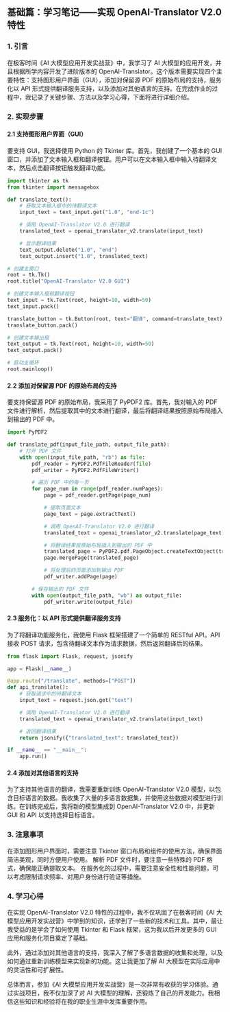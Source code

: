 ## 基础篇：学习笔记——实现 OpenAI-Translator V2.0 特性

### 1. 引言
在极客时间《AI 大模型应用开发实战营》中，我学习了 AI 大模型的应用开发，并且根据所学内容开发了进阶版本的 OpenAI-Translator。这个版本需要实现四个主要特性：支持图形用户界面（GUI），添加对保留源 PDF 的原始布局的支持，服务化以 API 形式提供翻译服务支持，以及添加对其他语言的支持。在完成作业的过程中，我记录了关键步骤、方法以及学习心得，下面将进行详细介绍。

### 2. 实现步骤
#### 2.1 支持图形用户界面（GUI）
要支持 GUI，我选择使用 Python 的 Tkinter 库。首先，我创建了一个基本的 GUI 窗口，并添加了文本输入框和翻译按钮。用户可以在文本输入框中输入待翻译文本，然后点击翻译按钮触发翻译功能。

```python
import tkinter as tk
from tkinter import messagebox

def translate_text():
    # 获取文本输入框中的待翻译文本
    input_text = text_input.get("1.0", "end-1c")

    # 调用 OpenAI-Translator V2.0 进行翻译
    translated_text = openai_translator_v2.translate(input_text)

    # 显示翻译结果
    text_output.delete("1.0", "end")
    text_output.insert("1.0", translated_text)

# 创建主窗口
root = tk.Tk()
root.title("OpenAI-Translator V2.0 GUI")

# 创建文本输入框和翻译按钮
text_input = tk.Text(root, height=10, width=50)
text_input.pack()

translate_button = tk.Button(root, text="翻译", command=translate_text)
translate_button.pack()

# 创建文本输出框
text_output = tk.Text(root, height=10, width=50)
text_output.pack()

# 启动主循环
root.mainloop()

```

#### 2.2 添加对保留源 PDF 的原始布局的支持
要支持保留源 PDF 的原始布局，我采用了 PyPDF2 库。首先，我对输入的 PDF 文件进行解析，然后提取其中的文本进行翻译，最后将翻译结果按照原始布局插入到输出的 PDF 中。

```python
import PyPDF2

def translate_pdf(input_file_path, output_file_path):
    # 打开 PDF 文件
    with open(input_file_path, "rb") as file:
        pdf_reader = PyPDF2.PdfFileReader(file)
        pdf_writer = PyPDF2.PdfFileWriter()

        # 遍历 PDF 中的每一页
        for page_num in range(pdf_reader.numPages):
            page = pdf_reader.getPage(page_num)

            # 提取页面文本
            page_text = page.extractText()

            # 调用 OpenAI-Translator V2.0 进行翻译
            translated_text = openai_translator_v2.translate(page_text)

            # 将翻译结果按原始布局插入到输出的 PDF 中
            translated_page = PyPDF2.pdf.PageObject.createTextObject(translated_text)
            page.mergePage(translated_page)

            # 将处理后的页面添加到输出 PDF
            pdf_writer.addPage(page)

        # 保存输出的 PDF 文件
        with open(output_file_path, "wb") as output_file:
            pdf_writer.write(output_file)

```

#### 2.3 服务化：以 API 形式提供翻译服务支持
为了将翻译功能服务化，我使用 Flask 框架搭建了一个简单的 RESTful API。API 接收 POST 请求，包含待翻译文本作为请求数据，然后返回翻译后的结果。

```python
from flask import Flask, request, jsonify

app = Flask(__name__)

@app.route("/translate", methods=["POST"])
def api_translate():
    # 获取请求中的待翻译文本
    input_text = request.json.get("text")

    # 调用 OpenAI-Translator V2.0 进行翻译
    translated_text = openai_translator_v2.translate(input_text)

    # 返回翻译结果
    return jsonify({"translated_text": translated_text})

if __name__ == "__main__":
    app.run()

```
#### 2.4 添加对其他语言的支持
为了支持其他语言的翻译，我需要重新训练 OpenAI-Translator V2.0 模型，以包含目标语言的数据。我收集了大量的多语言数据集，并使用这些数据对模型进行训练。在训练完成后，我将新的模型集成到 OpenAI-Translator V2.0 中，并更新 GUI 和 API 以支持选择目标语言。


### 3. 注意事项
在添加图形用户界面时，需要注意 Tkinter 窗口布局和组件的使用方法，确保界面简洁美观，同时方便用户使用。
解析 PDF 文件时，要注意一些特殊的 PDF 格式，确保能正确提取文本。
在服务化的过程中，需要注意安全性和性能问题，可以考虑限制请求频率、对用户身份进行验证等措施。

### 4. 学习心得
在实现 OpenAI-Translator V2.0 特性的过程中，我不仅巩固了在极客时间《AI 大模型应用开发实战营》中学到的知识，还学到了一些新的技术和工具。其中，最让我受益的是学会了如何使用 Tkinter 和 Flask 框架，这为我以后开发更多的 GUI 应用和服务化项目奠定了基础。

此外，通过添加对其他语言的支持，我深入了解了多语言数据的收集和处理，以及如何通过重新训练模型来实现新的功能。这让我更加了解 AI 大模型在实际应用中的灵活性和可扩展性。

总体而言，参加《AI 大模型应用开发实战营》是一次非常有收获的学习体验。通过实战项目，我不仅加深了对 AI 大模型的理解，还锻炼了自己的开发能力。我相信这些知识和经验将在我的职业生涯中发挥重要作用。